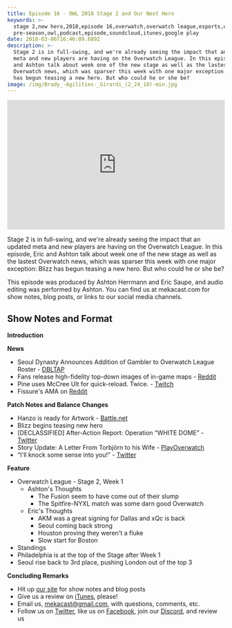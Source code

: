 ```yaml
---
title: Episode 16 - OWL 2018 Stage 2 and Our Next Hero
keywords: >-
  stage 2,new hero,2018,episode 16,overwatch,overwatch league,esports,owl
  pre-season,owl,podcast,episode,soundcloud,itunes,google play
date: 2018-03-06T16:46:09.609Z
description: >-
  Stage 2 is in full-swing, and we're already seeing the impact that an updated
  meta and new players are having on the Overwatch League. In this episode, Eric
  and Ashton talk about week one of the new stage as well as the lastest
  Overwatch news, which was sparser this week with one major exception: Blizz
  has begun teasing a new hero. But who could he or she be?
image: /img/Brady_-Agilities-_Girardi_(2_24_18)-min.jpg
---
```

<iframe width="100%" height="300" scrolling="no" frameborder="no" allow="autoplay" src="https://w.soundcloud.com/player/?url=https%3A//api.soundcloud.com/tracks/407846904&color=%238992b9&auto_play=false&hide_related=false&show_comments=true&show_user=true&show_reposts=false&show_teaser=true&visual=true"></iframe>

Stage 2 is in full-swing, and we're already seeing the impact that an updated meta and new players are having on the Overwatch League. In this episode, Eric and Ashton talk about week one of the new stage as well as the lastest Overwatch news, which was sparser this week with one major exception: Blizz has begun teasing a new hero. But who could he or she be?

This episode was produced by Ashton Herrmann and Eric Saupe, and audio editing was performed by Ashton. You can find us at mekacast.com for show notes, blog posts, or links to our social media channels.

## Show Notes and Format

**Introduction**

**News**

 * Seoul Dynasty Announces Addition of Gambler to Overwatch League Roster - [DBLTAP](http://www.dbltap.com/posts/5988666-seoul-dynasty-announces-addition-of-gambler-to-overwatch-league-roster?5h)
 *  Fans release high-fidelity top-down images of in-game maps - [Reddit](https://www.reddit.com/r/Competitiveoverwatch/comments/7zjgdy/we_spent_5_months_making_high_resolution_top_down/)
 *  Pine uses McCree Ult for quick-reload. Twice. - [Twitch](https://clips.twitch.tv/BoldPerfectWatermelonTakeNRG)
 *  Fissure's AMA on [Reddit](https://www.reddit.com/r/Competitiveoverwatch/comments/808svx/hello_i_am_fissure_main_tank_of_the_los_angeles/)

**Patch Notes and Balance Changes**

 * Hanzo is ready for Artwork - [Battle.net](https://us.forums.blizzard.com/en/overwatch/t/new-forums-are-cool-but-where-is-the-new-hanzo/824/11)
 * Blizz begins teasing new hero
  * [DECLASSIFIED] After-Action Report: Operation “WHITE DOME” - [Twitter](https://twitter.com/PlayOverwatch/status/966840037093523456)
  * Story Update: A Letter From Torbjörn to his Wife - [PlayOverwatch](https://playoverwatch.com/en-us/blog/21574699)
  * “I'll knock some sense into you!” - [Twitter](https://twitter.com/PlayOverwatch/status/968198992453451776)

**Feature**

 * Overwatch League - Stage 2, Week 1
   * Ashton's Thoughts
     *  The Fusion seem to have come out of their slump
     *  The Spitfire-NYXL match was some darn good Overwatch
   * Eric's Thoughts
     * AKM was a great signing for Dallas and xQc is back
     * Seoul coming back strong
     * Houston proving they weren't a fluke
     * Slow start for Boston
 *  Standings
   *  Philadelphia is at the top of the Stage after Week 1
   *  Seoul rise back to 3rd place, pushing London out of the top 3

**Concluding Remarks**

 *  Hit up [our site](https://www.mekacast.com) for show notes and blog posts
 *  Give us a review on [iTunes](https://itunes.apple.com/us/podcast/mekacast-overwatch-esports-podcast/id1304572195?mt=2), please!
 *  Email us, <mekacast@gmail.com>, with questions, comments, etc.
 *  Follow us on [Twitter](https://twitter.com/MEKAcast), like us on [Facebook](https://www.facebook.com/mekacast/), join our [Discord](https://discord.gg/VFG9Cug), and review us

